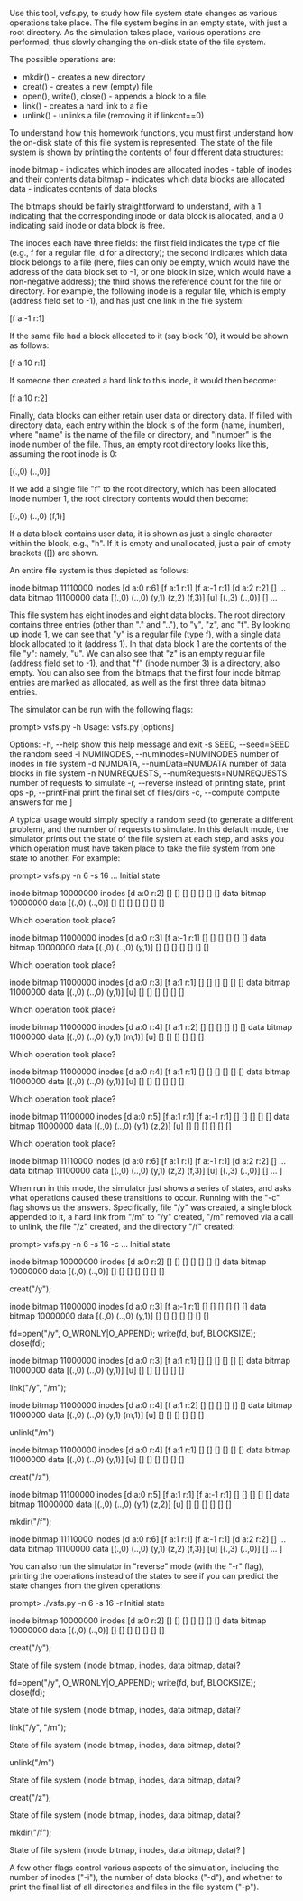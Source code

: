 
Use this tool, vsfs.py, to study how file system state changes as various
operations take place. The file system begins in an empty state, with just a
root directory. As the simulation takes place, various operations are
performed, thus slowly changing the on-disk state of the file system.

The possible operations are:

- mkdir() - creates a new directory
- creat() - creates a new (empty) file
- open(), write(), close() - appends a block to a file
- link()   - creates a hard link to a file
- unlink() - unlinks a file (removing it if linkcnt==0)

To understand how this homework functions, you must first understand how the
on-disk state of this file system is represented.  The state of the file
system is shown by printing the contents of four different data structures:

inode bitmap - indicates which inodes are allocated
inodes       - table of inodes and their contents
data bitmap  - indicates which data blocks are allocated
data         - indicates contents of data blocks

The bitmaps should be fairly straightforward to understand, with a 1
indicating that the corresponding inode or data block is allocated, and a 0
indicating said inode or data block is free.

The inodes each have three fields: the first field indicates the type of file
(e.g., f for a regular file, d for a directory); the second indicates which
data block belongs to a file (here, files can only be empty, which would have
the address of the data block set to -1, or one block in size, which would
have a non-negative address); the third shows the reference count for the file
or directory. For example, the following inode is a regular file, which is
empty (address field set to -1), and has just one link in the file system:

  [f a:-1 r:1]

If the same file had a block allocated to it (say block 10), it would be shown
as follows: 

  [f a:10 r:1]

If someone then created a hard link to this inode, it would then become:

  [f a:10 r:2]

Finally, data blocks can either retain user data or directory data. If filled
with directory data, each entry within the block is of the form (name,
inumber), where "name" is the name of the file or directory, and "inumber" is
the inode number of the file. Thus, an empty root directory looks like this,
assuming the root inode is 0:

  [(.,0) (..,0)]

If we add a single file "f" to the root directory, which has been allocated
inode number 1, the root directory contents would then become:

  [(.,0) (..,0) (f,1)]

If a data block contains user data, it is shown as just a single character
within the block, e.g., "h". If it is empty and unallocated, just a pair of
empty brackets ([]) are shown.

An entire file system is thus depicted as follows:

inode bitmap 11110000
inodes       [d a:0 r:6] [f a:1 r:1] [f a:-1 r:1] [d a:2 r:2] [] ...
data bitmap  11100000
data         [(.,0) (..,0) (y,1) (z,2) (f,3)] [u] [(.,3) (..,0)] [] ...

This file system has eight inodes and eight data blocks. The root directory
contains three entries (other than "."  and ".."), to "y", "z", and "f". By
looking up inode 1, we can see that "y" is a regular file (type f), with a
single data block allocated to it (address 1). In that data block 1 are the
contents of the file "y": namely, "u".  We can also see that "z" is an empty
regular file (address field set to -1), and that "f" (inode number 3) is a
directory, also empty. You can also see from the bitmaps that the first four
inode bitmap entries are marked as allocated, as well as the first three data
bitmap entries.

The simulator can be run with the following flags:

prompt> vsfs.py -h
Usage: vsfs.py [options]

Options:
  -h, --help            show this help message and exit
  -s SEED, --seed=SEED  the random seed
  -i NUMINODES, --numInodes=NUMINODES 
                        number of inodes in file system
  -d NUMDATA, --numData=NUMDATA 
                        number of data blocks in file system
  -n NUMREQUESTS, --numRequests=NUMREQUESTS 
                        number of requests to simulate
  -r, --reverse         instead of printing state, print ops
  -p, --printFinal      print the final set of files/dirs
  -c, --compute         compute answers for me
]

A typical usage would simply specify a random seed (to generate a different
problem), and the number of requests to simulate. In this default mode, the
simulator prints out the state of the file system at each step, and asks you
which operation must have taken place to take the file system from one state
to another. For example:

prompt> vsfs.py -n 6 -s 16
...
Initial state

inode bitmap  10000000
inodes        [d a:0 r:2] [] [] [] [] [] [] [] 
data bitmap   10000000
data          [(.,0) (..,0)] [] [] [] [] [] [] [] 

Which operation took place?

inode bitmap  11000000
inodes        [d a:0 r:3] [f a:-1 r:1] [] [] [] [] [] [] 
data bitmap   10000000
data          [(.,0) (..,0) (y,1)] [] [] [] [] [] [] [] 

Which operation took place?

inode bitmap  11000000
inodes        [d a:0 r:3] [f a:1 r:1] [] [] [] [] [] [] 
data bitmap   11000000
data          [(.,0) (..,0) (y,1)] [u] [] [] [] [] [] [] 

Which operation took place?

inode bitmap  11000000
inodes        [d a:0 r:4] [f a:1 r:2] [] [] [] [] [] [] 
data bitmap   11000000
data          [(.,0) (..,0) (y,1) (m,1)] [u] [] [] [] [] [] [] 

Which operation took place?

inode bitmap  11000000
inodes        [d a:0 r:4] [f a:1 r:1] [] [] [] [] [] [] 
data bitmap   11000000
data          [(.,0) (..,0) (y,1)] [u] [] [] [] [] [] [] 

Which operation took place?

inode bitmap  11100000
inodes        [d a:0 r:5] [f a:1 r:1] [f a:-1 r:1] [] [] [] [] [] 
data bitmap   11000000
data          [(.,0) (..,0) (y,1) (z,2)] [u] [] [] [] [] [] [] 

Which operation took place?

inode bitmap  11110000
inodes        [d a:0 r:6] [f a:1 r:1] [f a:-1 r:1] [d a:2 r:2] [] ...
data bitmap   11100000
data          [(.,0) (..,0) (y,1) (z,2) (f,3)] [u] [(.,3) (..,0)] [] ...
]

When run in this mode, the simulator just shows a series of states, and asks
what operations caused these transitions to occur. Running with the "-c" flag
shows us the answers. Specifically, file "/y" was created, a single block
appended to it, a hard link from "/m" to "/y" created, "/m" removed via a call
to unlink, the file "/z" created, and the directory "/f" created:

prompt> vsfs.py -n 6 -s 16 -c
...
Initial state

inode bitmap  10000000
inodes        [d a:0 r:2] [] [] [] [] [] [] [] 
data bitmap   10000000
data          [(.,0) (..,0)] [] [] [] [] [] [] [] 

creat("/y");

inode bitmap  11000000
inodes        [d a:0 r:3] [f a:-1 r:1] [] [] [] [] [] [] 
data bitmap   10000000
data          [(.,0) (..,0) (y,1)] [] [] [] [] [] [] [] 

fd=open("/y", O_WRONLY|O_APPEND); write(fd, buf, BLOCKSIZE); close(fd);

inode bitmap  11000000
inodes        [d a:0 r:3] [f a:1 r:1] [] [] [] [] [] [] 
data bitmap   11000000
data          [(.,0) (..,0) (y,1)] [u] [] [] [] [] [] [] 

link("/y", "/m");

inode bitmap  11000000
inodes        [d a:0 r:4] [f a:1 r:2] [] [] [] [] [] [] 
data bitmap   11000000
data          [(.,0) (..,0) (y,1) (m,1)] [u] [] [] [] [] [] [] 

unlink("/m")

inode bitmap  11000000
inodes        [d a:0 r:4] [f a:1 r:1] [] [] [] [] [] [] 
data bitmap   11000000
data          [(.,0) (..,0) (y,1)] [u] [] [] [] [] [] [] 

creat("/z");

inode bitmap  11100000
inodes        [d a:0 r:5] [f a:1 r:1] [f a:-1 r:1] [] [] [] [] [] 
data bitmap   11000000
data          [(.,0) (..,0) (y,1) (z,2)] [u] [] [] [] [] [] [] 

mkdir("/f");

inode bitmap  11110000
inodes        [d a:0 r:6] [f a:1 r:1] [f a:-1 r:1] [d a:2 r:2] [] ...
data bitmap   11100000
data          [(.,0) (..,0) (y,1) (z,2) (f,3)] [u] [(.,3) (..,0)] [] ...
]

You can also run the simulator in "reverse" mode (with the "-r" flag),
printing the operations instead of the states to see if you can predict the
state changes from the given operations:

prompt> ./vsfs.py -n 6 -s 16 -r
Initial state

inode bitmap  10000000
inodes        [d a:0 r:2] [] [] [] [] [] [] [] 
data bitmap   10000000
data          [(.,0) (..,0)] [] [] [] [] [] [] [] 

creat("/y");

  State of file system (inode bitmap, inodes, data bitmap, data)?

fd=open("/y", O_WRONLY|O_APPEND); write(fd, buf, BLOCKSIZE); close(fd);

  State of file system (inode bitmap, inodes, data bitmap, data)?

link("/y", "/m");

  State of file system (inode bitmap, inodes, data bitmap, data)?

unlink("/m")

  State of file system (inode bitmap, inodes, data bitmap, data)?

creat("/z");

  State of file system (inode bitmap, inodes, data bitmap, data)?

mkdir("/f");

  State of file system (inode bitmap, inodes, data bitmap, data)?
]

A few other flags control various aspects of the simulation, including the
number of inodes ("-i"), the number of data blocks ("-d"), and whether to
print the final list of all directories and files in the file system ("-p").

